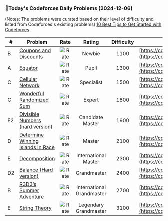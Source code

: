 ### 🌟Today's Codeforces Daily Problems (2024-12-06)
(Notes: The problems were curated based on their level of difficulty and listed from Codeforces's existing problems)
[10 Best Tips to Get Started with Codeforces](https://github.com/ika9810/Codeforces-Daily-Problems/blob/main/10%20Best%20Tips%20to%20Get%20Started%20with%20Codeforces.md)

| # | Problem | Rate| Rating | Difficulty | Contest |
|---| ----- | :--------: | :----------: | :----------: | ---------- |
|B|[Coupons and Discounts](https://codeforces.com/contest/731/problem/B)|![Rate](https://img.shields.io/badge/Newbie-1100-lightgrey)|Newbie|1100|[https://codeforces.com/contest/731](https://codeforces.com/contest/731)|
|A|[Equator](https://codeforces.com/contest/962/problem/A)|![Rate](https://img.shields.io/badge/Pupil-1300-brightgreen)|Pupil|1300|[https://codeforces.com/contest/962](https://codeforces.com/contest/962)|
|C|[Cellular Network](https://codeforces.com/contest/702/problem/C)|![Rate](https://img.shields.io/badge/Specialist-1500-9cf)|Specialist|1500|[https://codeforces.com/contest/702](https://codeforces.com/contest/702)|
|C|[Wonderful Randomized Sum](https://codeforces.com/contest/33/problem/C)|![Rate](https://img.shields.io/badge/Expert-1800-blue)|Expert|1800|[https://codeforces.com/contest/33](https://codeforces.com/contest/33)|
|E2|[Divisible Numbers (hard version)](https://codeforces.com/contest/1744/problem/E2)|![Rate](https://img.shields.io/badge/Candidate%20Master-1900-blueviolet)|Candidate Master|1900|[https://codeforces.com/contest/1744](https://codeforces.com/contest/1744)|
|D|[Determine Winning Islands in Race](https://codeforces.com/contest/1998/problem/D)|![Rate](https://img.shields.io/badge/Master-2100-orange)|Master|2100|[https://codeforces.com/contest/1998](https://codeforces.com/contest/1998)|
|E|[Decomposition](https://codeforces.com/contest/1766/problem/E)|![Rate](https://img.shields.io/badge/International%20Master-2300-orange)|International Master|2300|[https://codeforces.com/contest/1766](https://codeforces.com/contest/1766)|
|D2|[Balance (Hard version)](https://codeforces.com/contest/1732/problem/D2)|![Rate](https://img.shields.io/badge/Grandmaster-2400-red)|Grandmaster|2400|[https://codeforces.com/contest/1732](https://codeforces.com/contest/1732)|
|B|[R3D3’s Summer Adventure](https://codeforces.com/contest/717/problem/B)|![Rate](https://img.shields.io/badge/International%20Grandmaster-2700-red)|International Grandmaster|2700|[https://codeforces.com/contest/717](https://codeforces.com/contest/717)|
|E|[String Theory](https://codeforces.com/contest/269/problem/E)|![Rate](https://img.shields.io/badge/Legendary%20Grandmaster-3100-red)|Legendary Grandmaster|3100|[https://codeforces.com/contest/269](https://codeforces.com/contest/269)|
